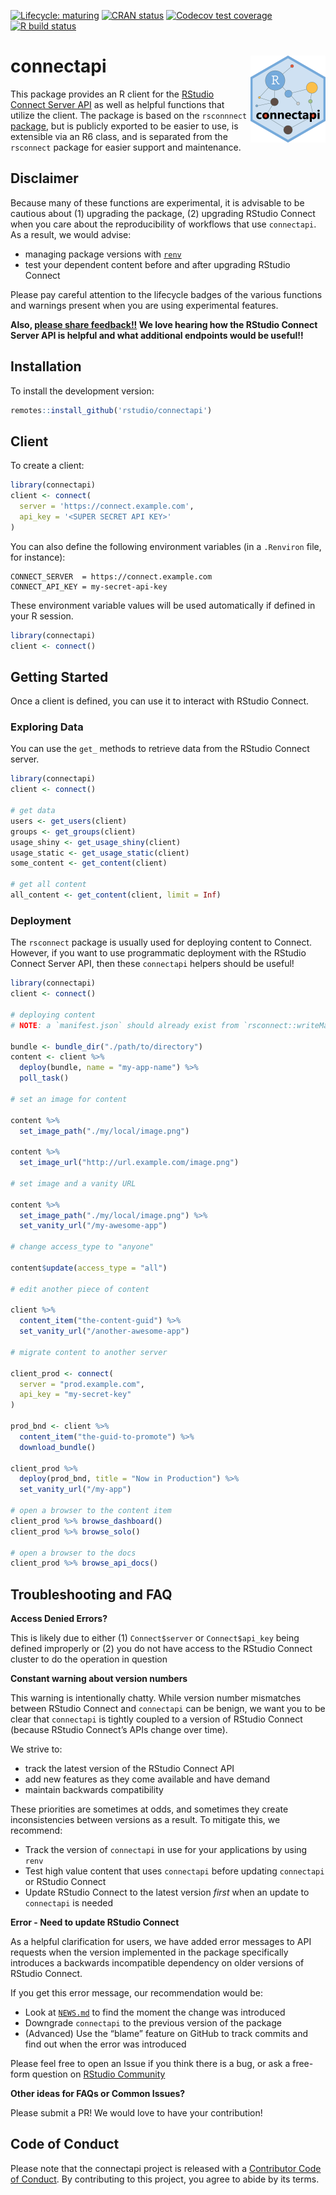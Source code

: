 
<!-- README.md is generated from README.Rmd. Please edit that file -->
<!-- badges: start -->

[![Lifecycle:
maturing](https://img.shields.io/badge/lifecycle-maturing-blue.svg)](https://www.tidyverse.org/lifecycle/#maturing)
[![CRAN
status](https://www.r-pkg.org/badges/version/connectapi)](https://cran.r-project.org/package=connectapi)
[![Codecov test
coverage](https://codecov.io/gh/rstudio/connectapi/branch/main/graph/badge.svg)](https://codecov.io/gh/rstudio/connectapi?branch=main)
[![R build
status](https://github.com/rstudio/connectapi/workflows/R-CMD-check/badge.svg)](https://github.com/rstudio/connectapi/actions)
<!-- badges: end -->

# connectapi <img src='man/figures/logo.svg' align="right" height="139" />

This package provides an R client for the [RStudio Connect Server
API](https://docs.rstudio.com/connect/api/) as well as helpful functions
that utilize the client. The package is based on the `rsconnnect`
[package](https://rstudio.github.io/rsconnect/), but is publicly
exported to be easier to use, is extensible via an R6 class, and is
separated from the `rsconnect` package for easier support and
maintenance.

## Disclaimer

Because many of these functions are experimental, it is advisable to be
cautious about (1) upgrading the package, (2) upgrading RStudio Connect
when you care about the reproducibility of workflows that use
`connectapi`. As a result, we would advise:

-   managing package versions with
    [`renv`](https://rstudio.github.io/renv/)
-   test your dependent content before and after upgrading RStudio
    Connect

Please pay careful attention to the lifecycle badges of the various
functions and warnings present when you are using experimental features.

**Also, [please share
feedback!!](https://community.rstudio.com/c/r-admin/rstudio-connect/27)
We love hearing how the RStudio Connect Server API is helpful and what
additional endpoints would be useful!!**

## Installation

To install the development version:

``` r
remotes::install_github('rstudio/connectapi')
```

## Client

To create a client:

``` r
library(connectapi)
client <- connect(
  server = 'https://connect.example.com',
  api_key = '<SUPER SECRET API KEY>'
)
```

You can also define the following environment variables (in a
`.Renviron` file, for instance):

    CONNECT_SERVER  = https://connect.example.com
    CONNECT_API_KEY = my-secret-api-key

These environment variable values will be used automatically if defined
in your R session.

``` r
library(connectapi)
client <- connect()
```

## Getting Started

Once a client is defined, you can use it to interact with RStudio
Connect.

### Exploring Data

You can use the `get_` methods to retrieve data from the RStudio Connect
server.

``` r
library(connectapi)
client <- connect()

# get data
users <- get_users(client)
groups <- get_groups(client)
usage_shiny <- get_usage_shiny(client)
usage_static <- get_usage_static(client)
some_content <- get_content(client)

# get all content
all_content <- get_content(client, limit = Inf)
```

### Deployment

The `rsconnect` package is usually used for deploying content to
Connect. However, if you want to use programmatic deployment with the
RStudio Connect Server API, then these `connectapi` helpers should be
useful!

``` r
library(connectapi)
client <- connect()

# deploying content
# NOTE: a `manifest.json` should already exist from `rsconnect::writeManifest()`

bundle <- bundle_dir("./path/to/directory")
content <- client %>% 
  deploy(bundle, name = "my-app-name") %>% 
  poll_task()

# set an image for content

content %>% 
  set_image_path("./my/local/image.png")

content %>% 
  set_image_url("http://url.example.com/image.png")

# set image and a vanity URL

content %>%
  set_image_path("./my/local/image.png") %>%
  set_vanity_url("/my-awesome-app")

# change access_type to "anyone"

content$update(access_type = "all")
  
# edit another piece of content

client %>%
  content_item("the-content-guid") %>%
  set_vanity_url("/another-awesome-app")
  
# migrate content to another server

client_prod <- connect(
  server = "prod.example.com",
  api_key = "my-secret-key"
)

prod_bnd <- client %>%
  content_item("the-guid-to-promote") %>%
  download_bundle()

client_prod %>%
  deploy(prod_bnd, title = "Now in Production") %>%
  set_vanity_url("/my-app")

# open a browser to the content item
client_prod %>% browse_dashboard()
client_prod %>% browse_solo()

# open a browser to the docs
client_prod %>% browse_api_docs()
```

## Troubleshooting and FAQ

**Access Denied Errors?**

This is likely due to either (1) `Connect$server` or `Connect$api_key`
being defined improperly or (2) you do not have access to the RStudio
Connect cluster to do the operation in question

**Constant warning about version numbers**

This warning is intentionally chatty. While version number mismatches
between RStudio Connect and `connectapi` can be benign, we want you to
be clear that `connectapi` is tightly coupled to a version of RStudio
Connect (because RStudio Connect’s APIs change over time).

We strive to:

-   track the latest version of the RStudio Connect API
-   add new features as they come available and have demand
-   maintain backwards compatibility

These priorities are sometimes at odds, and sometimes they create
inconsistencies between versions as a result. To mitigate this, we
recommend:

-   Track the version of `connectapi` in use for your applications by
    using `renv`
-   Test high value content that uses `connectapi` before updating
    `connectapi` or RStudio Connect
-   Update RStudio Connect to the latest version *first* when an update
    to `connectapi` is needed

**Error - Need to update RStudio Connect**

As a helpful clarification for users, we have added error messages to
API requests when the version implemented in the package specifically
introduces a backwards incompatible dependency on older versions of
RStudio Connect.

If you get this error message, our recommendation would be:

-   Look at [`NEWS.md`](./NEWS.md) to find the moment the change was
    introduced
-   Downgrade `connectapi` to the previous version of the package
-   (Advanced) Use the “blame” feature on GitHub to track commits and
    find out when the error was introduced

Please feel free to open an Issue if you think there is a bug, or ask a
free-form question on [RStudio
Community](https://community.rstudio.com/c/r-admin/rstudio-connect/27)

**Other ideas for FAQs or Common Issues?**

Please submit a PR! We would love to have your contribution!

## Code of Conduct

Please note that the connectapi project is released with a [Contributor
Code of
Conduct](https://pkgs.rstudio.com/connectapi/CODE_OF_CONDUCT.html). By
contributing to this project, you agree to abide by its terms.
